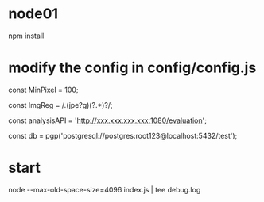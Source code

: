 # node01
npm install


# modify the config in config/config.js
const MinPixel = 100;

const ImgReg = /\.(jpe?g)(\?.*)?/;

const analysisAPI = 'http://xxx.xxx.xxx.xxx:1080/evaluation';

const db = pgp('postgresql://postgres:root123@localhost:5432/test');


# start
node --max-old-space-size=4096 index.js | tee debug.log

